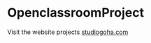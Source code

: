 # OpenclassroomProject

Visit the website projects <a href="https://studiogoha.com/">studiogoha.com</a>
